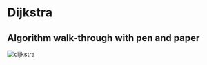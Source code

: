 # Dijkstra

## Algorithm walk-through with pen and paper

<img src="https://i.ibb.co/px5qf0J/dijkstra.png" alt="dijkstra">
